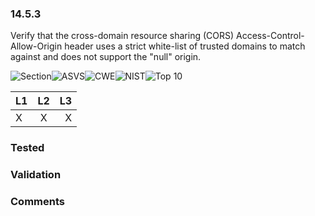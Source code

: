 ### 14.5.3 
Verify that the cross-domain resource sharing (CORS) Access-Control-Allow-Origin header uses a strict white-list of trusted domains to match against and does not support the "null" origin.

![Section](https://img.shields.io/badge/V14-green.svg)![ASVS](https://img.shields.io/badge/ASVS-14.5.3-blue.svg)![CWE](https://img.shields.io/badge/CWE--red.svg)![NIST](https://img.shields.io/badge/NIST--important.svg)![Top 10](https://img.shields.io/badge/--lightgray.svg)

| L1| L2| L3|
| --|:--:|-:|
| X | X | X |

### Tested

### Validation

### Comments

        
